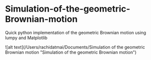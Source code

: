 # Simulation-of-the-geometric-Brownian-motion
Quick python implementation of the geometric Brownian motion using lumpy and Matplotlib

![alt text](/Users/rachidatmai/Documents/Simulation of the geometric Brownian motion "Simulation of the geometric Brownian motion")
